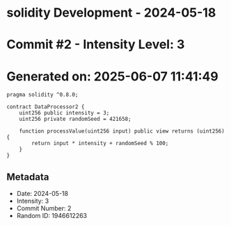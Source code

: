 ﻿# solidity Development - 2024-05-18
# Commit #2 - Intensity Level: 3
# Generated on: 2025-06-07 11:41:49
```solidity
pragma solidity ^0.8.0;

contract DataProcessor2 {
    uint256 public intensity = 3;
    uint256 private randomSeed = 421658;

    function processValue(uint256 input) public view returns (uint256) {
        return input * intensity + randomSeed % 100;
    }
}
```
## Metadata
- Date: 2024-05-18
- Intensity: 3
- Commit Number: 2
- Random ID: 1946612263
